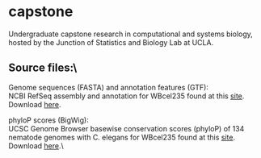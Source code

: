 # capstone
Undergraduate capstone research in computational and systems biology, hosted by the Junction of Statistics and Biology Lab at UCLA.

## Source files:\
Genome sequences (FASTA) and annotation features (GTF):\
NCBI RefSeq assembly and annotation for WBcel235 found at this [site](https://www.ncbi.nlm.nih.gov/datasets/genome/GCF_000002985.6/). Download [here](https://api.ncbi.nlm.nih.gov/datasets/v2/genome/accession/GCF_000002985.6/download?include_annotation_type=GENOME_FASTA&include_annotation_type=GENOME_GTF).

phyloP scores (BigWig):\
UCSC Genome Browser basewise conservation scores (phyloP) of 134 nematode genomes with C. elegans for WBcel235 found at this [site](https://hgdownload.soe.ucsc.edu/goldenPath/ce11/phyloP135way/). Download [here](https://hgdownload.soe.ucsc.edu/goldenPath/ce11/phyloP135way/ce11.phyloP135way.bw).\
